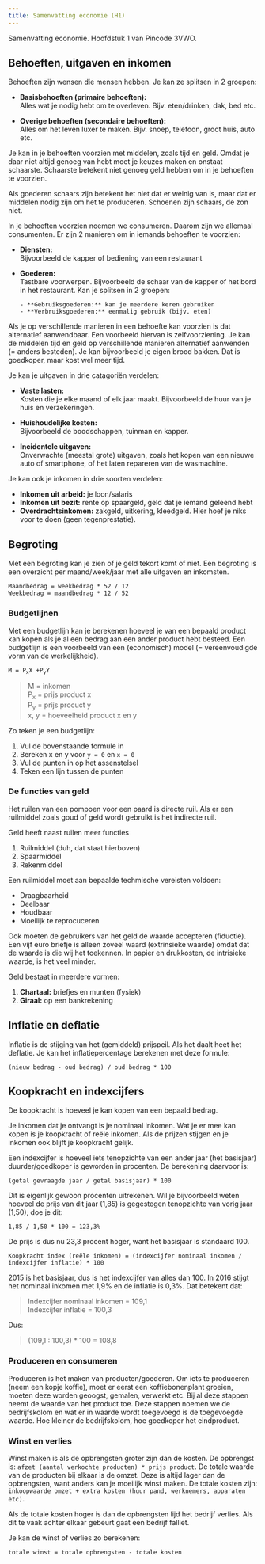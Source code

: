 ```yaml
---
title: Samenvatting economie (H1)
---
```


Samenvatting economie. Hoofdstuk 1 van Pincode 3VWO.

## Behoeften, uitgaven en inkomen

Behoeften zijn wensen die mensen hebben. Je kan ze splitsen in 2 groepen:

- **Basisbehoeften (primaire behoeften):**  
  Alles wat je nodig hebt om te overleven. Bijv. eten/drinken, dak, bed etc.

- **Overige behoeften (secondaire behoeften):**  
  Alles om het leven luxer te maken. Bijv. snoep, telefoon, groot huis, auto etc.

Je kan in je behoeften voorzien met middelen, zoals tijd en geld. Omdat je daar niet altijd genoeg van hebt moet je keuzes maken en onstaat schaarste. Schaarste betekent niet genoeg geld hebben om in je behoeften te voorzien.

Als goederen schaars zijn betekent het niet dat er weinig van is, maar dat er middelen nodig zijn om het te produceren. Schoenen zijn schaars, de zon niet.

In je behoeften voorzien noemen we consumeren. Daarom zijn we allemaal consumenten. Er zijn 2 manieren om in iemands behoeften te voorzien:

- **Diensten:**  
  Bijvoorbeeld de kapper of bediening van een restaurant

- **Goederen:**  
  Tastbare voorwerpen. Bijvoorbeeld de schaar van de kapper of het bord in het restaurant. Kan je splitsen in 2 groepen:

      - **Gebruiksgoederen:** kan je meerdere keren gebruiken
      - **Verbruiksgoederen:** eenmalig gebruik (bijv. eten)

Als je op verschillende manieren in een behoefte kan voorzien is dat alternatief aanwendbaar. Een voorbeeld hiervan is zelfvoorziening. Je kan de middelen tijd en geld op verschillende manieren alternatief aanwenden (= anders besteden). Je kan bijvoorbeeld je eigen brood bakken. Dat is goedkoper, maar kost wel meer tijd.

Je kan je uitgaven in drie catagoriën verdelen:

- **Vaste lasten:**  
  Kosten die je elke maand of elk jaar maakt. Bijvoorbeeld de huur van je huis en verzekeringen.

- **Huishoudelijke kosten:**  
  Bijvoorbeeld de boodschappen, tuinman en kapper.

- **Incidentele uitgaven:**  
  Onverwachte (meestal grote) uitgaven, zoals het kopen van een nieuwe auto of smartphone, of het laten repareren van de wasmachine.

Je kan ook je inkomen in drie soorten verdelen:

- **Inkomen uit arbeid:** je loon/salaris
- **Inkomen uit bezit:** rente op spaargeld, geld dat je iemand geleend hebt
- **Overdrachtsinkomen:** zakgeld, uitkering, kleedgeld. Hier hoef je niks voor te doen (geen tegenprestatie).

## Begroting

Met een begroting kan je zien of je geld tekort komt of niet. Een begroting is een overzicht per maand/week/jaar met alle uitgaven en inkomsten.

```text
Maandbedrag = weekbedrag * 52 / 12
Weekbedrag = maandbedrag * 12 / 52
```

### Budgetlijnen

Met een budgetlijn kan je berekenen hoeveel je van een bepaald product kan kopen als je al een bedrag aan een ander product hebt besteed. Een budgetlijn is een voorbeeld van een (economisch) model (= vereenvoudigde vorm van de werkelijkheid).

<pre><code>M = P<sub>x</sub>X +P<sub>y</sub>Y</code></pre>

> M = inkomen  
> P<sub>x</sub> = prijs product x  
> P<sub>y</sub> = prijs procuct y  
> x, y = hoeveelheid product x en y

Zo teken je een budgetlijn:

1. Vul de bovenstaande formule in
2. Bereken x en y voor `y = 0` en `x = 0`
3. Vul de punten in op het assenstelsel
4. Teken een lijn tussen de punten

### De functies van geld

Het ruilen van een pompoen voor een paard is directe ruil. Als er een ruilmiddel zoals goud of geld wordt gebruikt is het indirecte ruil.

Geld heeft naast ruilen meer functies

1. Ruilmiddel (duh, dat staat hierboven)
2. Spaarmiddel
3. Rekenmiddel

Een ruilmiddel moet aan bepaalde techmische vereisten voldoen:

- Draagbaarheid
- Deelbaar
- Houdbaar
- Moeilijk te reprocuceren

Ook moeten de gebruikers van het geld de waarde accepteren (fiductie). Een vijf euro briefje is alleen zoveel waard (extrinsieke waarde) omdat dat de waarde is die wij het toekennen. In papier en drukkosten, de intrisieke waarde, is het veel minder.

Geld bestaat in meerdere vormen:

1. **Chartaal:** briefjes en munten (fysiek)
2. **Giraal:** op een bankrekening

## Inflatie en deflatie

Inflatie is de stijging van het (gemiddeld) prijspeil. Als het daalt heet het deflatie. Je kan het inflatiepercentage berekenen met deze formule:

```text
(nieuw bedrag - oud bedrag) / oud bedrag * 100
```

## Koopkracht en indexcijfers

De koopkracht is hoeveel je kan kopen van een bepaald bedrag.

Je inkomen dat je ontvangt is je nominaal inkomen. Wat je er mee kan kopen is je koopkracht of reële inkomen. Als de prijzen stijgen en je inkomen ook blijft je koopkracht gelijk.

Een indexcijfer is hoeveel iets tenopzichte van een ander jaar (het basisjaar) duurder/goedkoper is geworden in procenten. De berekening daarvoor is:

```text
(getal gevraagde jaar / getal basisjaar) * 100
```

Dit is eigenlijk gewoon procenten uitrekenen. Wil je bijvoorbeeld weten hoeveel de prijs van dit jaar (1,85) is gegestegen tenopzichte van vorig jaar (1,50), doe je dit:

```text
1,85 / 1,50 * 100 = 123,3%
```

De prijs is dus nu 23,3 procent hoger, want het basisjaar is standaard 100.

```text
Koopkracht index (reële inkomen) = (indexcijfer nominaal inkomen / indexcijfer inflatie) * 100
```

2015 is het basisjaar, dus is het indexcijfer van alles dan 100.
In 2016 stijgt het nominaal inkomen met 1,9% en de inflatie is 0,3%. Dat betekent dat:

> Indexcijfer nominaal inkomen = 109,1  
> Indexcijfer inflatie = 100,3

Dus:

> (109,1 : 100,3) \* 100 = 108,8

### Produceren en consumeren

Produceren is het maken van producten/goederen. Om iets te produceren (neem een kopje koffie), moet er eerst een koffiebonenplant groeien, moeten deze worden geoogst, gemalen, verwerkt etc. Bij al deze stappen neemt de waarde van het product toe. Deze stappen noemen we de bedrijfskolom en wat er in waarde wordt toegevoegd is de toegevoegde waarde. Hoe kleiner de bedrijfskolom, hoe goedkoper het eindproduct.

### Winst en verlies

Winst maken is als de opbrengsten groter zijn dan de kosten. De opbrengst is: `afzet (aantal verkochte producten) * prijs product`. De totale waarde van de producten bij elkaar is de omzet. Deze is altijd lager dan de opbrengsten, want anders kan je moeilijk winst maken. De totale kosten zijn: `inkoopwaarde omzet + extra kosten (huur pand, werknemers, apparaten etc)`.

Als de totale kosten hoger is dan de opbrengsten lijd het bedrijf verlies. Als dit te vaak achter elkaar gebeurt gaat een bedrijf falliet.

Je kan de winst of verlies zo berekenen:

```text
totale winst = totale opbrengsten - totale kosten
```
